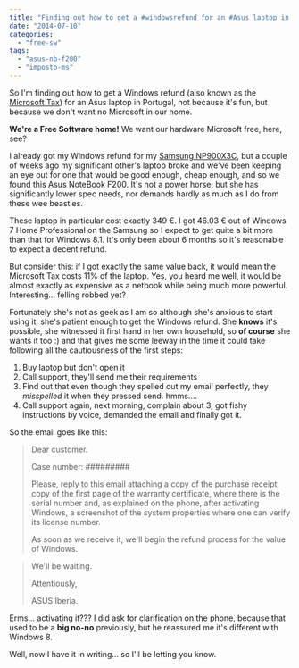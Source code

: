 ```yaml
---
title: "Finding out how to get a #windowsrefund for an #Asus laptop in #Portugal"
date: "2014-07-10"
categories: 
  - "free-sw"
tags: 
  - "asus-nb-f200"
  - "imposto-ms"
---
```


So I'm finding out how to get a Windows refund (also known as the [Microsoft Tax](https://blog.1407.org/tag/imposto-ms/)) for an Asus laptop in Portugal, not because it's fun, but because we don't want no Microsoft in our home.

**We're a Free Software home!** We want our hardware Microsoft free, here, see?

I already got my Windows refund for my [Samsung NP900X3C](https://blog.1407.org/tag/samsung-np900x3c/), but a couple of weeks ago my significant other's laptop broke and we've been keeping an eye out for one that would be good enough, cheap enough, and so we found this Asus NoteBook F200. It's not a power horse, but she has significantly lower spec needs, nor demands hardly as much as I do from these wee beasties.

These laptop in particular cost exactly 349 €. I got 46.03 € out of Windows 7 Home Professional on the Samsung so I expect to get quite a bit more than that for Windows 8.1. It's only been about 6 months so it's reasonable to expect a decent refund.

But consider this: if I got exactly the same value back, it would mean the Microsoft Tax costs 11% of the laptop. Yes, you heard me well, it would be almost exactly as expensive as a netbook while being much more powerful. Interesting... felling robbed yet?

Fortunately she's not as geek as I am so although she's anxious to start using it, she's patient enough to get the Windows refund. She **knows** it's possible, she witnessed it first hand in her own household, so **of course** she wants it too :) and that gives me some leeway in the time it could take following all the cautiousness of the first steps:

1. Buy laptop but don't open it
2. Call support, they'll send me their requirements
3. Find out that even though they spelled out my email perfectly, they _misspelled_ it when they pressed send. hmms....
4. Call support again, next morning, complain about 3, got fishy instructions by voice, demanded the email and finally got it.

So the email goes like this:

> Dear customer.
> 
> Case number: #########
> 
> Please, reply to this email attaching a copy of the purchase receipt, copy of the first page of the warranty certificate, where there is the serial number and, as explained on the phone, after activating Windows, a screenshot of the system properties where one can verify its license number.
> 
> As soon as we receive it, we'll begin the refund process for the value of Windows.

> We'll be waiting.
> 
> Attentiously,
> 
> ASUS Iberia.

Erms... activating it??? I did ask for clarification on the phone, because that used to be a **big no-no** previously, but he reassured me it's different with Windows 8.

Well, now I have it in writing... so I'll be letting you know.
